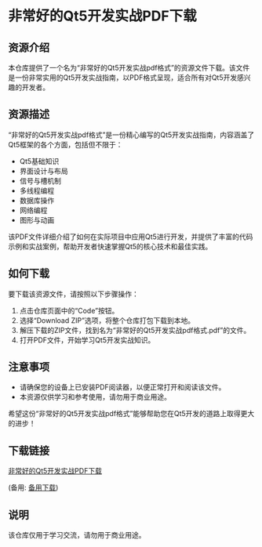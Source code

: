 # 非常好的Qt5开发实战PDF下载

## 资源介绍

本仓库提供了一个名为“非常好的Qt5开发实战pdf格式”的资源文件下载。该文件是一份非常实用的Qt5开发实战指南，以PDF格式呈现，适合所有对Qt5开发感兴趣的开发者。

## 资源描述

“非常好的Qt5开发实战pdf格式”是一份精心编写的Qt5开发实战指南，内容涵盖了Qt5框架的各个方面，包括但不限于：

- Qt5基础知识
- 界面设计与布局
- 信号与槽机制
- 多线程编程
- 数据库操作
- 网络编程
- 图形与动画

该PDF文件详细介绍了如何在实际项目中应用Qt5进行开发，并提供了丰富的代码示例和实战案例，帮助开发者快速掌握Qt5的核心技术和最佳实践。

## 如何下载

要下载该资源文件，请按照以下步骤操作：

1. 点击仓库页面中的“Code”按钮。
2. 选择“Download ZIP”选项，将整个仓库打包下载到本地。
3. 解压下载的ZIP文件，找到名为“非常好的Qt5开发实战pdf格式.pdf”的文件。
4. 打开PDF文件，开始学习Qt5开发实战知识。

## 注意事项

- 请确保您的设备上已安装PDF阅读器，以便正常打开和阅读该文件。
- 本资源仅供学习和参考使用，请勿用于商业用途。

希望这份“非常好的Qt5开发实战pdf格式”能够帮助您在Qt5开发的道路上取得更大的进步！

## 下载链接
[非常好的Qt5开发实战PDF下载](https://pan.quark.cn/s/868c67366dc4) 

(备用: [备用下载](https://pan.baidu.com/s/1cJ7-r5RkRQCURRvHUxzkFQ?pwd=1234))

## 说明

该仓库仅用于学习交流，请勿用于商业用途。
